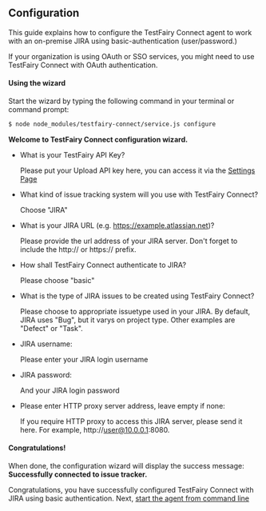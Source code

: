 
## Configuration

This guide explains how to configure the TestFairy Connect agent to work with an on-premise JIRA using basic-authentication (user/password.)

If your organization is using OAuth or SSO services, you might need to use TestFairy Connect with OAuth authentication.

#### Using the wizard

Start the wizard by typing the following command in your terminal or command prompt:

```sh
$ node node_modules/testfairy-connect/service.js configure
```

**Welcome to TestFairy Connect configuration wizard.**

- What is your TestFairy API Key?

  Please put your Upload API key here, you can access it via the [Settings Page](https://app.testfairy.com/settings/#api-key)

- What kind of issue tracking system will you use with TestFairy Connect?
  
  Choose "JIRA"

- What is your JIRA URL (e.g. https://example.atlassian.net)?
  
  Please provide the url address of your JIRA server. Don't forget to include the http:// or https:// prefix.

- How shall TestFairy Connect authenticate to JIRA? 
  
  Please choose "basic"

- What is the type of JIRA issues to be created using TestFairy Connect? 
  
  Please choose to appropriate issuetype used in your JIRA. By default, JIRA uses "Bug", but it varys on project type. Other examples are "Defect" or "Task".

- JIRA username:
  
  Please enter your JIRA login username

- JIRA password:
  
  And your JIRA login password

- Please enter HTTP proxy server address, leave empty if none: 
  
  If you require HTTP proxy to access this JIRA server, please send it here. For example, http://user@10.0.0.1:8080.
  
#### Congratulations!

When done, the configuration wizard will display the success message: **Successfully connected to issue tracker.**

Congratulations, you have successfully configured TestFairy Connect with JIRA using basic authentication. Next, [start the agent from command line](https://docs.testfairy.com/TestFairy_Connect/Installing_on_Linux_or_Mac.html)

